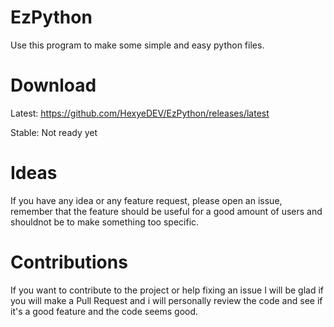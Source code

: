 # EzPython
Use this program to make some simple and easy python files.

# Download
Latest: https://github.com/HexyeDEV/EzPython/releases/latest

Stable: Not ready yet

# Ideas
If you have any idea or any feature request, please open an issue, remember that the feature should be useful for a good amount of users and shouldnot be to make something too specific.

# Contributions
If you want to contribute to the project or help fixing an issue I will be glad if you will make a Pull Request and i will personally review the code and see if it's a good feature and the code seems good.
